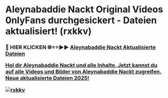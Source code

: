 # Aleynabaddie Nackt Original Videos 0nlyFans durchgesickert - Dateien aktualisiert! (rxkkv)

<h3>🔴 HIER KLICKEN 🌐==►► <a href="https://tinyurl.com/h6vf6nb8" rel="nofollow">Aleynabaddie Nackt Aktualisierte Dateien

Hol dir Aleynabaddie Nackt und alle Inhalte. Jetzt kannst du auf alle Videos und Bilder von Aleynabaddie Nackt zugreifen. Neue aktualisierte Dateien 2025!

[![rxkkv](https://i.imgur.com/sD4kR3V.gif)](https://tinyurl.com/h6vf6nb8)
